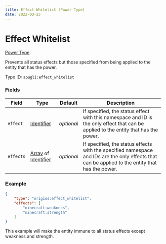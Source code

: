 ```yaml
---
title: Effect Whitelist (Power Type)
date: 2022-03-25
---
```


# Effect Whitelist

[Power Type](../power_types.md).

Prevents all status effects but those specified from being applied to the entity that has the power.

Type ID: `apugli:effect_whitelist`

### Fields

Field  | Type | Default | Description
-------|------|---------|-------------
`effect` | [Identifier](https://origins.readthedocs.io/en/latest/types/data_types/identifier/) | *optional* | If specified, the status effect with this namespace and ID is the only effect that can be applied to the entity that has the power.
`effects` | [Array](https://origins.readthedocs.io/en/latest/types/data_types/array/) of [Identifier](https://origins.readthedocs.io/en/latest/types/data_types/identifier/) | *optional* | If specified, the status effects with the specified namespace and IDs are the only effects that can be applied to the entity that has the power.

### Example
```json
{
    "type": "origins:effect_whitelist",
    "effects": [
        "minecraft:weakness",
        "minecraft:strength"
    ]
}
```
This example will make the entity immune to all status effects except weakness and strength.